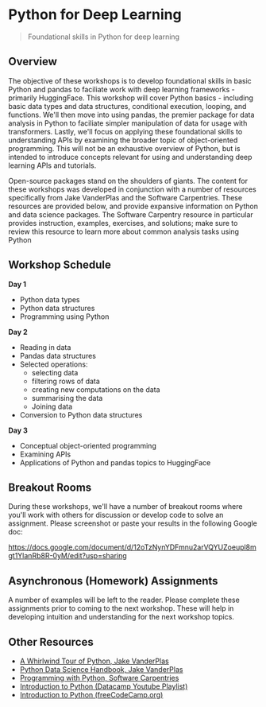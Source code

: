 # Python for Deep Learning
> Foundational skills in Python for deep learning

## Overview
The objective of these workshops is to develop foundational skills in basic Python and pandas to faciliate work with deep learning frameworks - primarily HuggingFace.  This workshop will cover Python basics - including basic data types and data structures, conditional execution, looping, and functions.  We'll then move into using pandas, the premier package for data analysis in Python to faciliate simpler manipulation of data for usage with transformers.  Lastly, we'll focus on applying these foundational skills to understanding APIs by examining the broader topic of object-oriented programming.  This will not be an exhaustive overview of Python, but is intended to introduce concepts relevant for using and understanding deep learning APIs and tutorials.

Open-source packages stand on the shoulders of giants.  The content for these workshops was developed in conjunction with a number of resources specifically from Jake VanderPlas and the Software Carpentries.  These resources are provided below, and provide expansive information on Python and data science packages.  The Software Carpentry resource in particular provides instruction, examples, exercises, and solutions; make sure to review this resource to learn more about common analysis tasks using Python

## Workshop Schedule
**Day 1**  
  * Python data types  
  * Python data structures  
  * Programming using Python 
  
**Day 2**  
  * Reading in data  
  * Pandas data structures  
  * Selected operations:  
    - selecting data  
    - filtering rows of data  
    - creating new computations on the data  
    - summarising the data  
    - Joining data  
  * Conversion to Python data structures  
  
**Day 3**  
  * Conceptual object-oriented programming  
  * Examining APIs  
  * Applications of Python and pandas topics to HuggingFace 

## Breakout Rooms
During these workshops, we'll have a number of breakout rooms where you'll work with others for discussion or develop code to solve an assignment.  Please screenshot or paste your results in the following Google doc: 

https://docs.google.com/document/d/12oTzNynYDFmnu2arVQYUZoeupl8mgt1YlanRb8R-0yM/edit?usp=sharing

## Asynchronous (Homework) Assignments
A number of examples will be left to the reader.  Please complete these assignments prior to coming to the next workshop.  These will help in developing intuition and understanding for the next workshop topics.

## Other Resources

- [A Whirlwind Tour of Python, Jake VanderPlas](https://github.com/jakevdp/WhirlwindTourOfPython)
- [Python Data Science Handbook, Jake VanderPlas](https://github.com/jakevdp/PythonDataScienceHandbook)
- [Programming with Python, Software Carpentries](https://swcarpentry.github.io/python-novice-inflammation/)  
- [Introduction to Python (Datacamp Youtube Playlist)](https://www.youtube.com/watch?v=-Rf4fZDQ0yw&list=PLjgj6kdf_snaw8QnlhK5f3DzFDFKDU5f4)
- [Introduction to Python (freeCodeCamp.org)](https://www.youtube.com/watch?v=rfscVS0vtbw)
